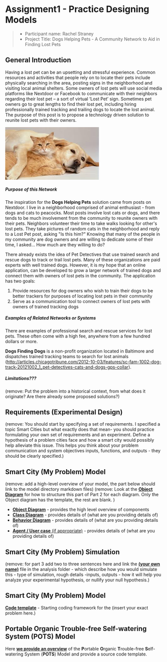# Assignment1 - Practice Designing Models


> * Participant name: Rachel Straney
> * Project Title: Dogs Helping Pets - A Community Network to Aid in Finding Lost Pets

## General Introduction

Having a lost pet can be an upsetting and stressful experience. Common resources and activities that people rely on to locate their pets include physically searching in the area, posting signs in the neighborhood and visiting local animal shelters. Some owners of lost pets will use social media platforms like Nextdoor or Facebook to communicate with their neighbors regarding their lost pet – a sort of virtual ‘Lost Pet’ sign. Sometimes pet owners go to great lengths to find their lost pet, including hiring professionally trained tracking and trailing dogs to locate the lost animal. The purpose of this post is to propose a technology driven solution to reunite lost pets with their owners.

![Image of Smart City](images/Dog_and_Cat.jpg)

##### Purpose of this Network
The inspiration for the **Dogs Helping Pets** solution came from posts on Nextdoor. I live in a neighborhood comprised of animal enthusiast - from dogs and cats to peacocks. Most  posts involve lost cats or dogs, and there tends to be much involvement from the community to reunite owners with their pets. Neighbors volunteer their time to take walks looking for other's lost pets. They take pictures of random cats in the neighborhood and reply to a Lost Pet post, asking "Is this him?" Knowing that many of the people in my community are dog owners and are willing to dedicate some of their time, I asked... How much are they willing to do?

There already exists the idea of Pet Detectives that use trained search and rescue dogs to track or trail lost pets. Many of these organizations are paid experts with well trained dogs. However, it is my hope that an online application, can be developed to grow a larger network of trained dogs and connect them with owners of lost pets in the community. The application has two goals: 

1. Provide resources for dog owners who wish to train their dogs to be better trackers for purposes of locating lost pets in their community
2. Serve as a communication tool to connect owners of lost pets with owners of trained tracking dogs


##### Examples of Related Networks or Systems
There are examples of professional search and rescue services for lost pets. These often come with a high fee, anywhere from a few hundred dollars or more. 

**Dogs Finding Dogs** is a non-profit organization located in Baltimore and dispatches trained tracking teams to search for lost animals (http://articles.chicagotribune.com/2012-10-03/features/sc-fam-1002-dog-track-20121002_1_pet-detectives-cats-and-dogs-gps-collar).



##### Limitations???
(remove: Put the problem into a historical context, from what does it originate? Are there already some proposed solutions?)

## Requirements (Experimental Design)

(remove: You should start by specifying a set of requirements. I specified a topic Smart Cities but what exactly does that mean-  you should practice formulating your own set of requirements and an experiment. Define a hypothesis of a problem cities face and how a smart city would possibly help alleviate this issue. This helps you think about your problem communication and system objectives inputs, functions, and outputs - they should be clearly specified.)

## Smart City (My Problem) Model

(remove: add a high-level overview of your model, the part below should link to the model directory markdown files)
(remove: Look at the [**Object Diagram**](model/object_diagram.md) for how to structure this part of Part 2 for each diagram. Only the Object diagram has the template, the rest are blank. )

* [**Object Diagram**](model/object_diagram.md) - provides the high level overview of components
* [**Class Diagram**](model/class_diagram.md) - provides details of (what are you providing details of)
* [**Behavior Diagram**](model/behavior_diagram.md) - provides details of (what are you providing details of)
* [**Agent / User case** (if appropriate)](model/agent_usecase_diagram.md) - provides details of (what are you providing details of)

## Smart City (My Problem) Simulation

(remove: for part 3 add two to three sentences here and link the [**(your own name)**](model/README.md) file in the analysis folder - which describe how you would simulate this - type of simulation, rough details -inputs, outputs - how it will help you analyze your experimental hypothesis, or nullify your null hypothesis.)


## Smart City (My Problem) Model
[**Code template**](code/README.md) - Starting coding framework for the (insert your exact problem here.)

## **P**ortable **O**rganic **T**rouble-free **S**elf-watering System (**POTS**) Model
Here [**we provide an overview**](code/POTS_system/README.md) of the **P**ortable **O**rganic **T**rouble-free **S**elf-watering System (**POTS**) Model and provide a source code template.
